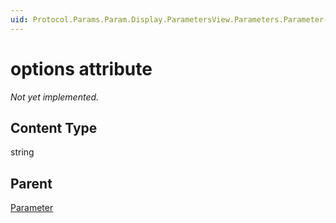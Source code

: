 ```yaml
---
uid: Protocol.Params.Param.Display.ParametersView.Parameters.Parameter-options
---
```


# options attribute

*Not yet implemented.*

## Content Type

string

## Parent

[Parameter](xref:Protocol.Params.Param.Display.ParametersView.Parameters.Parameter)
